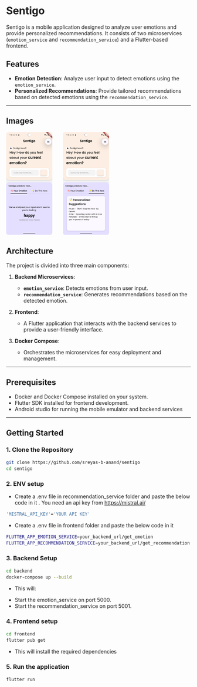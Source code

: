 ﻿# Sentigo

Sentigo is a mobile application designed to analyze user emotions and provide personalized recommendations. It consists of two microservices (`emotion_service` and `recommendation_service`) and a Flutter-based frontend.

## Features

- **Emotion Detection**: Analyze user input to detect emotions using the `emotion_service`.
- **Personalized Recommendations**: Provide tailored recommendations based on detected emotions using the `recommendation_service`.

---


## Images
<p float="left">
  <img src="images/example2.png" width="25%" style="margin-right: 5%"/>
  <img src="images/example1.png" width="25%" />
</p>


## Architecture

The project is divided into three main components:

1. **Backend Microservices**:

   - **`emotion_service`**: Detects emotions from user input.
   - **`recommendation_service`**: Generates recommendations based on the detected emotion.

2. **Frontend**:

   - A Flutter application that interacts with the backend services to provide a user-friendly interface.

3. **Docker Compose**:
   - Orchestrates the microservices for easy deployment and management.

---

## Prerequisites

- Docker and Docker Compose installed on your system.
- Flutter SDK installed for frontend development.
- Android studio for running the mobile emulator and backend services

---

## Getting Started

### 1. Clone the Repository

```bash
git clone https://github.com/sreyas-b-anand/sentigo
cd sentigo
```
### 2. ENV setup
- Create a .env file in recommendation_service folder and paste the below code in it . You need an api key from <link>https://mistral.ai/</link>
```bash
'MISTRAL_API_KEY'='YOUR API KEY'
```

- Create a .env file in frontend folder and paste the below code in it
```bash
FLUTTER_APP_EMOTION_SERVICE=your_backend_url/get_emotion
FLUTTER_APP_RECOMMENDATION_SERVICE=your_backend_url/get_recommendation
```

### 3. Backend Setup
```bash
cd backend
docker-compose up --build
```
 * This will:

  - Start the emotion_service on port 5000.
  - Start the recommendation_service on port 5001.

### 4. Frontend setup
```bash
cd frontend
flutter pub get
```

* This will install the required dependencies

### 5. Run the application
```bash
flutter run
```
